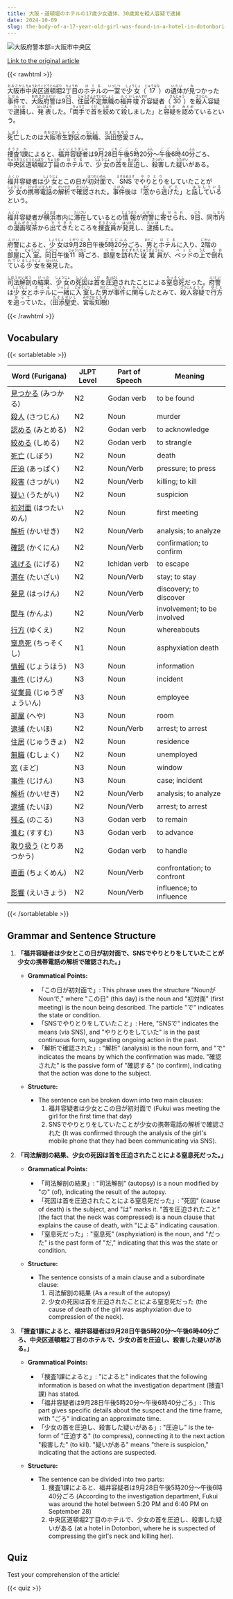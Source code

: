 ```yaml
---
title: 大阪・道頓堀のホテルの17歳少女遺体、30歳男を殺人容疑で逮捕
date: 2024-10-09
slug: the-body-of-a-17-year-old-girl-was-found-in-a-hotel-in-dotonbori-osaka-and-a-30-year-old-man-has-been-arrested-on-suspicion-of-murder
---
```


![大阪府警本部=大阪市中央区](https://www.asahicom.jp/imgopt/img/d4d829c705/comm_L/AS20241009002992.jpg "大阪府警本部=大阪市中央区")

[Link to the original article](https://asahi.com/articles/ASSB92SP5SB9PTIL018M.html?iref=comtop_7_04)

{{< rawhtml >}}
<p><ruby>大阪市<rt>おおさかし</rt></ruby><ruby>中央区<rt>ちゅうおうく</rt></ruby><ruby>道頓堀<rt>どうとんぼり</rt></ruby>2<ruby>丁目<rt>ちょうめ</rt></ruby>の<ruby>ホテル<rt>ほてる</rt></ruby>の<ruby>一室<rt>いっしつ</rt></ruby>で<ruby>少女<rt>しょうじょ</rt></ruby>（<ruby>17<rt>じゅうなな</rt></ruby>）の<ruby>遺体<rt>いたい</rt></ruby>が<ruby>見<rt>み</rt></ruby>つかった<ruby>事件<rt>じけん</rt></ruby>で、<ruby>大阪府警<rt>おおさかふけい</rt></ruby>は9<ruby>日<rt>にち</rt></ruby>、<ruby>住居不定<rt>じゅうきょふてい</rt></ruby><ruby>無職<rt>むしょく</rt></ruby>の<ruby>福井<rt>ふくい</rt></ruby><ruby>竣介<rt>しゅんすけ</rt></ruby>容疑者（<ruby>30<rt>さんじゅう</rt></ruby>）を<ruby>殺人<rt>さつじん</rt></ruby>容疑で<ruby>逮捕<rt>たいほ</rt></ruby>し、<ruby>発表<rt>はっぴょう</rt></ruby>した。「<ruby>両手<rt>りょうて</rt></ruby>で<ruby>首<rt>くび</rt></ruby>を<ruby>絞<rt>しぼ</rt></ruby>めて<ruby>殺<rt>ころ</rt></ruby>しました」と<ruby>容疑<rt>ようぎ</rt></ruby>を<ruby>認め<rt>みとめ</rt></ruby>ているという。</p>

<p><ruby>死亡<rt>しぼう</rt></ruby>したのは<ruby>大阪市<rt>おおさかし</rt></ruby><ruby>生野区<rt>いくのく</rt></ruby>の<ruby>無職<rt>むしょく</rt></ruby>、<ruby>浜田<rt>はまだ</rt></ruby><ruby>悠愛<rt>ちなり</rt></ruby>さん。</p>

<p><ruby>捜査<rt>そうさ</rt></ruby>1<ruby>課<rt>か</rt></ruby>によると、<ruby>福井<rt>ふくい</rt></ruby><ruby>容疑者<rt>ようぎしゃ</rt></ruby>は9<ruby>月<rt>がつ</rt></ruby>28<ruby>日<rt>にち</rt></ruby><ruby>午後<rt>ごご</rt></ruby>5<ruby>時<rt>じ</rt></ruby>20<ruby>分<rt>ふん</rt></ruby>～<ruby>午後<rt>ごご</rt></ruby>6<ruby>時<rt>じ</rt></ruby>40<ruby>分<rt>ふん</rt></ruby>ごろ、<ruby>中央区<rt>ちゅうおうく</rt></ruby><ruby>道頓堀<rt>どうとんぼり</rt></ruby>2<ruby>丁目<rt>ちょうめ</rt></ruby>の<ruby>ホテル<rt>ほてる</rt></ruby>で、<ruby>少女<rt>しょうじょ</rt></ruby>の<ruby>首<rt>くび</rt></ruby>を<ruby>圧迫<rt>あっぱく</rt></ruby>し、<ruby>殺害<rt>さつがい</rt></ruby>した<ruby>疑い<rt>うたがい</rt></ruby>がある。</p>

<p><ruby>福井<rt>ふくい</rt></ruby>容疑者は<ruby>少女<rt>しょうじょ</rt></ruby>とこの日が<ruby>初対面<rt>はつたいめん</rt></ruby>で、<ruby>SNS<rt>えすえぬえす</rt></ruby>で<ruby>やりとり<rt>やりとり</rt></ruby>をしていたことが<ruby>少女<rt>しょうじょ</rt></ruby>の<ruby>携帯電話<rt>けいたいでんわ</rt></ruby>の<ruby>解析<rt>かいせき</rt></ruby>で<ruby>確認<rt>かくにん</rt></ruby>された。<ruby>事件<rt>じけん</rt></ruby>後は「<ruby>窓<rt>まど</rt></ruby>から<ruby>逃げた<rt>にげた</rt></ruby>」と<ruby>話している<rt>はなしている</rt></ruby>という。</p>

<p><ruby>福井<rt>ふくい</rt></ruby>容疑者が<ruby>横浜<rt>よこはま</rt></ruby>市内に<ruby>滞在<rt>たいざい</rt></ruby>しているとの<ruby>情報<rt>じょうほう</rt></ruby>が<ruby>府警<rt>ふけい</rt></ruby>に<ruby>寄せられ<rt>よせられ</rt></ruby>、9<ruby>日<rt>にち</rt></ruby>、同<ruby>市内<rt>しない</rt></ruby>の<ruby>漫画喫茶<rt>まんがきっさ</rt></ruby>から<ruby>出てきた<rt>でてきた</rt></ruby>ところを<ruby>捜査員<rt>そうさいん</rt></ruby>が<ruby>発見<rt>はっけん</rt></ruby>し、<ruby>逮捕<rt>たいほ</rt></ruby>した。</p>

<p><ruby>府警<rt>ふけい</rt></ruby>によると、<ruby>少女<rt>しょうじょ</rt></ruby>は<ruby>9月<rt>くがつ</rt></ruby><ruby>28日<rt>にち</rt></ruby>午後<ruby>5時<rt>ごじ</rt></ruby><ruby>20分<rt>にふん</rt></ruby>ごろ、<ruby>男<rt>おとこ</rt></ruby>と<ruby>ホテル<rt>ほてる</rt></ruby>に入り、<ruby>2階<rt>にかい</rt></ruby>の<ruby>部屋<rt>へや</rt></ruby>に<ruby>入室<rt>にゅうしつ</rt></ruby>。<ruby>同日<rt>どうじつ</rt></ruby>午後<ruby>11時<rt>じゅういちじ</rt></ruby>ごろ、<ruby>部屋<rt>へや</rt></ruby>を<ruby>訪れた<rt>おとずれた</rt></ruby><ruby>従業員<rt>じゅうぎょういん</rt></ruby>が、<ruby>ベッド<rt>べっど</rt></ruby>の<ruby>上<rt>うえ</rt></ruby>で<ruby>倒れている<rt>たおれている</rt></ruby><ruby>少女<rt>しょうじょ</rt></ruby>を<ruby>発見<rt>はっけん</rt></ruby>した。</p>

<p><ruby>司法解剖<rt>しほうかいぼう</rt></ruby>の<ruby>結果<rt>けっか</rt></ruby>、<ruby>少女<rt>しょうじょ</rt></ruby>の<ruby>死因<rt>しいん</rt></ruby>は<ruby>首<rt>くび</rt></ruby>を<ruby>圧迫<rt>あっぱく</rt></ruby>されたことによる<ruby>窒息死<rt>ちっそくし</rt></ruby>だった。<ruby>府警<rt>ふけい</rt></ruby>は<ruby>少女<rt>しょうじょ</rt></ruby>と<ruby>ホテル<rt>ほてる</rt></ruby>に<ruby>一緒<rt>いっしょ</rt></ruby>に<ruby>入室<rt>にゅうしつ</rt></ruby>した<ruby>男<rt>おとこ</rt></ruby>が<ruby>事件<rt>じけん</rt></ruby>に<ruby>関与<rt>かんよ</rt></ruby>したとみて、<ruby>殺人<rt>さつじん</rt></ruby><ruby>容疑<rt>ようぎ</rt></ruby>で<ruby>行方<rt>ゆくえ</rt></ruby>を<ruby>追って<rt>おって</rt></ruby>いた。（<ruby>田添<rt>たぞえ</rt></ruby><ruby>聖史<rt>せいし</rt></ruby>、<ruby>宮坂<rt>みやさか</rt></ruby><ruby>知樹<rt>ともき</rt></ruby>）</p>
{{< /rawhtml >}}

## Vocabulary


{{< sortabletable >}}

| Word (Furigana)         | JLPT Level | Part of Speech         | Meaning                             |
|-------------------------|------------|-------------------------|-------------------------------------|
|[見つかる](https://jisho.org/search/%E8%A6%8B%E3%81%A4%E3%81%8B%E3%82%8B) (みつかる)| N2         | Godan verb              | to be found                         |
|[殺人](https://jisho.org/search/%E6%AE%BA%E4%BA%BA) (さつじん)| N2         | Noun                    | murder                              |
|[認める](https://jisho.org/search/%E8%AA%8D%E3%82%81%E3%82%8B) (みとめる)| N2         | Godan verb              | to acknowledge                      |
|[絞める](https://jisho.org/search/%E7%B5%9E%E3%82%81%E3%82%8B) (しめる)| N2         | Godan verb              | to strangle                         |
|[死亡](https://jisho.org/search/%E6%AD%BB%E4%BA%A1) (しぼう)| N2         | Noun                    | death                               |
|[圧迫](https://jisho.org/search/%E5%9C%A7%E8%BF%AB) (あっぱく)| N2         | Noun/Verb               | pressure; to press                  |
|[殺害](https://jisho.org/search/%E6%AE%BA%E5%AE%B3) (さつがい)| N2         | Noun/Verb               | killing; to kill                    |
|[疑い](https://jisho.org/search/%E7%96%91%E3%81%84) (うたがい)| N2         | Noun                    | suspicion                           |
|[初対面](https://jisho.org/search/%E5%88%9D%E5%AF%BE%E9%9D%A2) (はつたいめん)| N2         | Noun                    | first meeting                       |
|[解析](https://jisho.org/search/%E8%A7%A3%E6%9E%90) (かいせき)| N2         | Noun/Verb               | analysis; to analyze                |
|[確認](https://jisho.org/search/%E7%A2%BA%E8%AA%8D) (かくにん)| N2         | Noun/Verb               | confirmation; to confirm            |
|[逃げる](https://jisho.org/search/%E9%80%83%E3%81%92%E3%82%8B) (にげる)| N2         | Ichidan verb            | to escape                           |
|[滞在](https://jisho.org/search/%E6%BB%9E%E5%9C%A8) (たいざい)| N2         | Noun/Verb               | stay; to stay                       |
|[発見](https://jisho.org/search/%E7%99%BA%E8%A6%8B) (はっけん)| N2         | Noun/Verb               | discovery; to discover              |
|[関与](https://jisho.org/search/%E9%96%A2%E4%B8%8E) (かんよ)| N2         | Noun/Verb               | involvement; to be involved         |
|[行方](https://jisho.org/search/%E8%A1%8C%E6%96%B9) (ゆくえ)| N2         | Noun                    | whereabouts                         |
|[窒息死](https://jisho.org/search/%E7%AA%92%E6%81%AF%E6%AD%BB) (ちっそくし)| N1         | Noun                    | asphyxiation death                  |
|[情報](https://jisho.org/search/%E6%83%85%E5%A0%B1) (じょうほう)| N3         | Noun                    | information                         |
|[事件](https://jisho.org/search/%E4%BA%8B%E4%BB%B6) (じけん)| N3         | Noun                    | incident                            |
|[従業員](https://jisho.org/search/%E5%BE%93%E6%A5%AD%E5%93%A1) (じゅうぎょういん)| N3       | Noun                    | employee                            |
|[部屋](https://jisho.org/search/%E9%83%A8%E5%B1%8B) (へや)| N3         | Noun                    | room                                |
|[逮捕](https://jisho.org/search/%E9%80%AE%E6%8D%95) (たいほ)| N2         | Noun/Verb               | arrest; to arrest                   |
|[住居](https://jisho.org/search/%E4%BD%8F%E5%B1%85) (じゅうきょ)| N2         | Noun                    | residence                           |
|[無職](https://jisho.org/search/%E7%84%A1%E8%81%B7) (むしょく)| N2         | Noun                    | unemployed                          |
|[窓](https://jisho.org/search/%E7%AA%93) (まど)| N3         | Noun                    | window                              |
|[事件](https://jisho.org/search/%E4%BA%8B%E4%BB%B6) (じけん)| N3         | Noun                    | case; incident                      |
|[解析](https://jisho.org/search/%E8%A7%A3%E6%9E%90) (かいせき)| N2         | Noun/Verb               | analysis; to analyze                |
|[逮捕](https://jisho.org/search/%E9%80%AE%E6%8D%95) (たいほ)| N2         | Noun/Verb               | arrest; to arrest                   |
|[残る](https://jisho.org/search/%E6%AE%8B%E3%82%8B) (のこる)| N3         | Godan verb              | to remain                           |
|[進む](https://jisho.org/search/%E9%80%B2%E3%82%80) (すすむ)| N3         | Godan verb              | to advance                          |
|[取り扱う](https://jisho.org/search/%E5%8F%96%E3%82%8A%E6%89%B1%E3%81%86) (とりあつかう)| N2         | Godan verb              | to handle                           |
|[直面](https://jisho.org/search/%E7%9B%B4%E9%9D%A2) (ちょくめん)| N2         | Noun/Verb               | confrontation; to confront          |
|[影響](https://jisho.org/search/%E5%BD%B1%E9%9F%BF) (えいきょう)| N2         | Noun/Verb               | influence; to influence             |

{{< /sortabletable >}}


## Grammar and Sentence Structure

1. **「福井容疑者は少女とこの日が初対面で、SNSでやりとりをしていたことが少女の携帯電話の解析で確認された。」**

   - **Grammatical Points:**
     - 「この日が初対面で」: This phrase uses the structure "NounがNounで," where "この日" (this day) is the noun and "初対面" (first meeting) is the noun being described. The particle "で" indicates the state or condition.
     - 「SNSでやりとりをしていたこと」: Here, "SNSで" indicates the means (via SNS), and "やりとりをしていた" is in the past continuous form, suggesting ongoing action in the past.
     - 「解析で確認された」: "解析" (analysis) is the noun form, and "で" indicates the means by which the confirmation was made. "確認された" is the passive form of "確認する" (to confirm), indicating that the action was done to the subject.

   - **Structure:**
     - The sentence can be broken down into two main clauses: 
       1. 福井容疑者は少女とこの日が初対面で (Fukui was meeting the girl for the first time that day)
       2. SNSでやりとりをしていたことが少女の携帯電話の解析で確認された (It was confirmed through the analysis of the girl's mobile phone that they had been communicating via SNS).

2. **「司法解剖の結果、少女の死因は首を圧迫されたことによる窒息死だった。」**

   - **Grammatical Points:**
     - 「司法解剖の結果」: "司法解剖" (autopsy) is a noun modified by "の" (of), indicating the result of the autopsy.
     - 「死因は首を圧迫されたことによる窒息死だった」: "死因" (cause of death) is the subject, and "は" marks it. "首を圧迫されたこと" (the fact that the neck was compressed) is a noun clause that explains the cause of death, with "による" indicating causation.
     - 「窒息死だった」: "窒息死" (asphyxiation) is the noun, and "だった" is the past form of "だ," indicating that this was the state or condition.

   - **Structure:**
     - The sentence consists of a main clause and a subordinate clause:
       1. 司法解剖の結果 (As a result of the autopsy)
       2. 少女の死因は首を圧迫されたことによる窒息死だった (the cause of death of the girl was asphyxiation due to compression of the neck).

3. **「捜査1課によると、福井容疑者は9月28日午後5時20分～午後6時40分ごろ、中央区道頓堀2丁目のホテルで、少女の首を圧迫し、殺害した疑いがある。」**

   - **Grammatical Points:**
     - 「捜査1課によると」: "によると" indicates that the following information is based on what the investigation department (捜査1課) has stated.
     - 「福井容疑者は9月28日午後5時20分～午後6時40分ごろ」: This part gives specific details about the suspect and the time frame, with "ごろ" indicating an approximate time.
     - 「少女の首を圧迫し、殺害した疑いがある」: "圧迫し" is the te-form of "圧迫する" (to compress), connecting it to the next action "殺害した" (to kill). "疑いがある" means "there is suspicion," indicating that the actions are suspected.

   - **Structure:**
     - The sentence can be divided into two parts:
       1. 捜査1課によると、福井容疑者は9月28日午後5時20分～午後6時40分ごろ (According to the investigation department, Fukui was around the hotel between 5:20 PM and 6:40 PM on September 28)
       2. 中央区道頓堀2丁目のホテルで、少女の首を圧迫し、殺害した疑いがある (at a hotel in Dotonbori, where he is suspected of compressing the girl's neck and killing her).

## Quiz

Test your comprehension of the article!

{{< quiz >}}